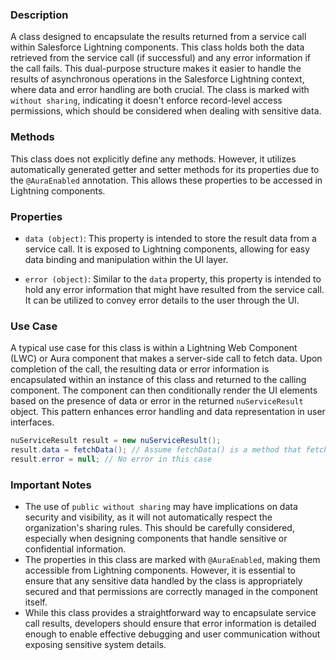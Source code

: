 ### Description
A class designed to encapsulate the results returned from a service call within Salesforce Lightning components. This class holds both the data retrieved from the service call (if successful) and any error information if the call fails. This dual-purpose structure makes it easier to handle the results of asynchronous operations in the Salesforce Lightning context, where data and error handling are both crucial. The class is marked with `without sharing`, indicating it doesn't enforce record-level access permissions, which should be considered when dealing with sensitive data.

### Methods
This class does not explicitly define any methods. However, it utilizes automatically generated getter and setter methods for its properties due to the `@AuraEnabled` annotation. This allows these properties to be accessed in Lightning components.

### Properties
- `data (object)`: This property is intended to store the result data from a service call. It is exposed to Lightning components, allowing for easy data binding and manipulation within the UI layer.
  
- `error (object)`: Similar to the `data` property, this property is intended to hold any error information that might have resulted from the service call. It can be utilized to convey error details to the user through the UI.

### Use Case
A typical use case for this class is within a Lightning Web Component (LWC) or Aura component that makes a server-side call to fetch data. Upon completion of the call, the resulting data or error information is encapsulated within an instance of this class and returned to the calling component. The component can then conditionally render the UI elements based on the presence of data or error in the returned `nuServiceResult` object. This pattern enhances error handling and data representation in user interfaces.

```java
nuServiceResult result = new nuServiceResult();
result.data = fetchData(); // Assume fetchData() is a method that fetches data
result.error = null; // No error in this case
```

### Important Notes
- The use of `public without sharing` may have implications on data security and visibility, as it will not automatically respect the organization's sharing rules. This should be carefully considered, especially when designing components that handle sensitive or confidential information.
- The properties in this class are marked with `@AuraEnabled`, making them accessible from Lightning components. However, it is essential to ensure that any sensitive data handled by the class is appropriately secured and that permissions are correctly managed in the component itself.
- While this class provides a straightforward way to encapsulate service call results, developers should ensure that error information is detailed enough to enable effective debugging and user communication without exposing sensitive system details.